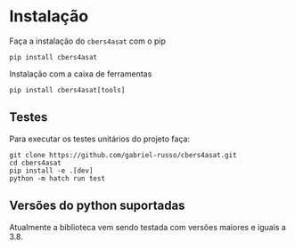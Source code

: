 # Instalação

Faça a instalação do `cbers4asat` com o pip
```
pip install cbers4asat
```

Instalação com a caixa de ferramentas
```
pip install cbers4asat[tools]
```

## Testes

Para executar os testes unitários do projeto faça:
```commandline
git clone https://github.com/gabriel-russo/cbers4asat.git
cd cbers4asat
pip install -e .[dev]
python -m hatch run test
```

## Versões do python suportadas

Atualmente a biblioteca vem sendo testada com versões maiores e iguais a 3.8.
